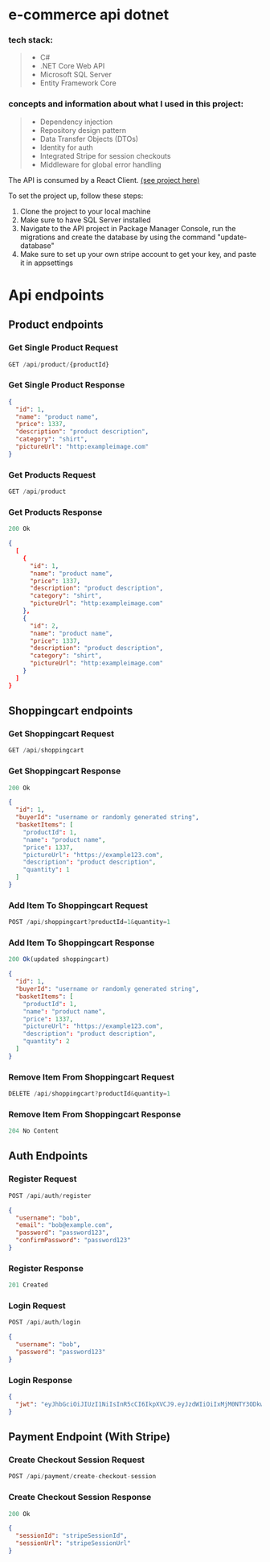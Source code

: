 # e-commerce api dotnet

###  tech stack:
> - C#
> - .NET Core Web API
> - Microsoft SQL Server
> - Entity Framework Core

### concepts and information about what I used in this project:
> - Dependency injection
> - Repository design pattern
> - Data Transfer Objects (DTOs)
> - Identity for auth
> - Integrated Stripe for session checkouts
> - Middleware for global error handling

The API is consumed by a React Client. [(see project here)](https://github.com/berggren1997/fakecommerce.client) 

To set the project up, follow these steps:

1. Clone the project to your local machine
2. Make sure to have SQL Server installed
3. Navigate to the API project in Package Manager Console, run the migrations and create the database by using the command "update-database"
4. Make sure to set up your own stripe account to get your key, and paste it in appsettings

# Api endpoints

## Product endpoints

### Get Single Product Request
    
```js
GET /api/product/{productId}
```
### Get Single Product Response

```json
{
  "id": 1,
  "name": "product name",
  "price": 1337,
  "description": "product description",
  "category": "shirt",
  "pictureUrl": "http:exampleimage.com"
}
```

### Get Products Request
```js
GET /api/product
```

### Get Products Response
```js
200 Ok
```
```json
{
  [
    {
      "id": 1,
      "name": "product name",
      "price": 1337,
      "description": "product description",
      "category": "shirt",
      "pictureUrl": "http:exampleimage.com"
    },
    {
      "id": 2,
      "name": "product name",
      "price": 1337,
      "description": "product description",
      "category": "shirt",
      "pictureUrl": "http:exampleimage.com"
    }
  ]
}
```
    
## Shoppingcart endpoints

### Get Shoppingcart Request

```js
GET /api/shoppingcart
```

### Get Shoppingcart Response

```js
200 Ok
```
```json
{
  "id": 1,
  "buyerId": "username or randomly generated string",
  "basketItems": [
    "productId": 1,
    "name": "product name",
    "price": 1337,
    "pictureUrl": "https://example123.com",
    "description": "product description",
    "quantity": 1
  ]
}
```

### Add Item To Shoppingcart Request

```js
POST /api/shoppingcart?productId=1&quantity=1
```
### Add Item To Shoppingcart Response

```js
200 Ok(updated shoppingcart)
```
```json
{
  "id": 1,
  "buyerId": "username or randomly generated string",
  "basketItems": [
    "productId": 1,
    "name": "product name",
    "price": 1337,
    "pictureUrl": "https://example123.com",
    "description": "product description",
    "quantity": 2
  ]
}
```

### Remove Item From Shoppingcart Request
```js
DELETE /api/shoppingcart?productId&quantity=1
```

### Remove Item From Shoppingcart Response
```js
204 No Content
```

## Auth Endpoints

### Register Request

```js 
POST /api/auth/register
```
```json
{
  "username": "bob",
  "email": "bob@example.com",
  "password": "password123",
  "confirmPassword": "password123"
}
```

### Register Response
```js
201 Created
```

### Login Request

```js
POST /api/auth/login
```
```json
{
  "username": "bob",
  "password": "password123"
}
```

### Login Response
```json
{
  "jwt": "eyJhbGciOiJIUzI1NiIsInR5cCI6IkpXVCJ9.eyJzdWIiOiIxMjM0NTY3ODkwIiwibmFtZSI6IkpvaG4gRG9lIiwiaWF0IjoxNTE2MjM5MDIyfQ.SflKxwRJSMeKKF2QT4fwpMeJf36POk6yJV_adQssw5c"
}
```

## Payment Endpoint (With Stripe)

### Create Checkout Session Request
```js
POST /api/payment/create-checkout-session
```

### Create Checkout Session Response
```js
200 Ok
```
```json
{
  "sessionId": "stripeSessionId",
  "sessionUrl": "stripeSessionUrl"
}
```
